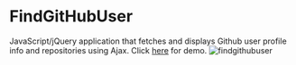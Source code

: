 # FindGitHubUser

JavaScript/jQuery application that fetches and displays Github user profile info and repositories using Ajax.
Click <a href="https://pranayreddy03.github.io/FindGitHubUser/">here</a> for demo. 
![findgithubuser](https://user-images.githubusercontent.com/30204416/33235211-e61ec6e4-d1f8-11e7-946f-5b03f3ed6b44.PNG)
